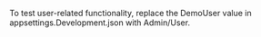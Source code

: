 To test user-related functionality, replace the DemoUser value in appsettings.Development.json with Admin/User.
